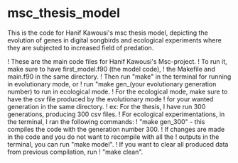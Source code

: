# msc_thesis_model
This is the code for Hanif Kawousi's msc thesis model, depicting the evolution of genes in digital songbirds and ecological experiments where they are subjected to increased field of predation. 



! These are the main code files for Hanif Kawousi's Msc-project.
! To run it, make sure to have first_model.f90 (the model code),
! the Makefile and main.f90 in the same directory.
! Then run "make" in the terminal for running in evolutionary mode, or
! run "make gen_(your evolutionary generation number) to run in ecological mode.
! For the ecological mode, make sure to have the csv file produced by the evolutionary mode
! for your wanted generation in the same directory.
! ex: For the thesis, I have run 300 generations, producing 300 csv files.
! For ecological experimentations, in the terminal, I ran the following commands: 
!  "make gen_300" - this compiles the code with the generation number 300.
! If changes are made in the code and you do not want to recompile with all the
! outputs in the terminal, you can run "make model". 
! If you want to clear all produced data from previous compilation, run 
! "make clean". 
